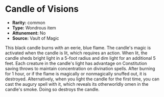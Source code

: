 
# Candle of Visions

* **Rarity:** common
* **Type:** Wondrous item
* **Attunement:** No
* **Source:** Vault of Magic


This black candle burns with an eerie, blue flame. The candle's magic is activated when the candle is lit, which requires an action. When lit, the candle sheds bright light in a 5-foot radius and dim light for an additional 5 feet. Each creature in the candle's light has advantage on Constitution saving throws to maintain concentration on divination spells. After burning for 1 hour, or if the flame is magically or nonmagically snuffed out, it is destroyed. Alternatively, when you light the candle for the first time, you can cast the augury spell with it, which reveals its otherworldly omen in the candle's smoke. Doing so destroys the candle.
